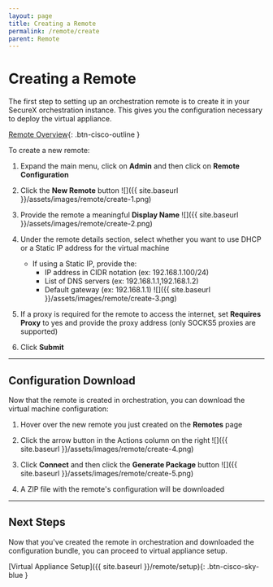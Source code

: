```yaml
---
layout: page
title: Creating a Remote
permalink: /remote/create
parent: Remote
---
```


# Creating a Remote
The first step to setting up an orchestration remote is to create it in your SecureX orchestration instance. This gives you the configuration necessary to deploy the virtual appliance.

[<i class="fa fa-video mr-1"></i> Remote Overview](https://www.youtube.com/watch?v=EC2nCiAn1HM&list=PLPFIie48Myg2tu2gHbgm-moYg8LDaXsSo){: .btn-cisco-outline }

To create a new remote:
1. Expand the main menu, click on **Admin** and then click on **Remote Configuration**
1. Click the **New Remote** button
![]({{ site.baseurl }}/assets/images/remote/create-1.png)

1. Provide the remote a meaningful **Display Name**
![]({{ site.baseurl }}/assets/images/remote/create-2.png)

1. Under the remote details section, select whether you want to use DHCP or a Static IP address for the virtual machine
	* If using a Static IP, provide the:
		* IP address in CIDR notation (ex: 192.168.1.100/24)
		* List of DNS servers (ex: 192.168.1.1,192.168.1.2)
		* Default gateway (ex: 192.168.1.1)
![]({{ site.baseurl }}/assets/images/remote/create-3.png)

1. If a proxy is required for the remote to access the internet, set **Requires Proxy** to yes and provide the proxy address (only SOCKS5 proxies are supported)
1. Click **Submit**

---

## Configuration Download
Now that the remote is created in orchestration, you can download the virtual machine configuration:
1. Hover over the new remote you just created on the **Remotes** page
1. Click the arrow button in the Actions column on the right
![]({{ site.baseurl }}/assets/images/remote/create-4.png)

1. Click **Connect** and then click the **Generate Package** button
![]({{ site.baseurl }}/assets/images/remote/create-5.png)

1. A ZIP file with the remote's configuration will be downloaded

---

## Next Steps
Now that you've created the remote in orchestration and downloaded the configuration bundle, you can proceed to virtual appliance setup.

[Virtual Appliance Setup]({{ site.baseurl }}/remote/setup){: .btn-cisco-sky-blue }